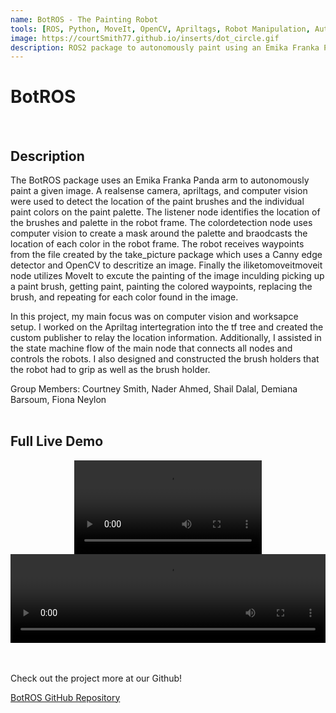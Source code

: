 ```yaml
---
name: BotROS - The Painting Robot
tools: [ROS, Python, MoveIt, OpenCV, Apriltags, Robot Manipulation, Autonomy]
image: https://courtSmith77.github.io/inserts/dot_circle.gif
description: ROS2 package to autonomously paint using an Emika Franka Panda arm.
---
```


# BotROS
<br>

## Description
The BotROS package uses an Emika Franka Panda arm to autonomously paint a given image. A realsense camera, apriltags, and computer vision were used to detect the location of the paint brushes and the individual paint colors on the paint palette. The listener node identifies the location of the brushes and palette in the robot frame. The colordetection node uses computer vision to create a mask around the palette and braodcasts the location of each color in the robot frame. The robot receives waypoints from the file created by the take_picture package which uses a Canny edge detector and OpenCV to descritize an image. Finally the iliketomoveitmoveit node utilizes MoveIt to excute the painting of the image inculding picking up a paint brush, getting paint, painting the colored waypoints, replacing the brush, and repeating for each color found in the image.

In this project, my main focus was on computer vision and worksapce setup. I worked on the Apriltag intertegration into the tf tree and created the custom publisher to relay the location information. Additionally, I assisted in the state machine flow of the main node that connects all nodes and controls the robots. I also designed and constructed the brush holders that the robot had to grip as well as the brush holder.

Group Members: Courtney Smith, Nader Ahmed, Shail Dalal, Demiana Barsoum, Fiona Neylon
<br>
<br>

## Full Live Demo

<center>
  <video src="https://github.com/courtSmith77/courtSmith77.github.io/assets/144190404/fb37594d-d09f-4ebd-a2ed-cee12fe6d586"></video>
</center> 

<center>
    <div style="position: relative; padding-bottom: 28.125%; height:0; overflow: hidden;">
        <video src="https://github.com/courtSmith77/courtSmith77.github.io/assets/144190404/fb37594d-d09f-4ebd-a2ed-cee12fe6d586" controls style="position: absolute; top:0; left:0; width: 100%; height: 100%;"></video>
    </div>
</center>

<br>
<br>

<!-- ## Subsystems

### MoveIt

### Computer Vision

<br> -->

Check out the project more at our Github!

<!-- hyperlink to github -->
<a href="https://github.com/courtSmith77/BotROS">BotROS GitHub Repository</a>
